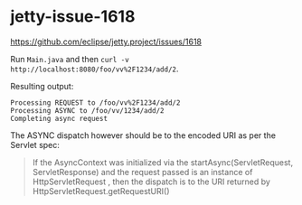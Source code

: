 # jetty-issue-1618
https://github.com/eclipse/jetty.project/issues/1618

Run `Main.java` and then `curl -v http://localhost:8080/foo/vv%2F1234/add/2`.

Resulting output:
```
Processing REQUEST to /foo/vv%2F1234/add/2
Processing ASYNC to /foo/vv/1234/add/2
Completing async request
```

The ASYNC dispatch however should be to the encoded URI as per the Servlet spec:
> If the AsyncContext was initialized via the startAsync(ServletRequest, ServletResponse) and the request passed is an instance of HttpServletRequest , then the dispatch is to the URI returned by HttpServletRequest.getRequestURI()

